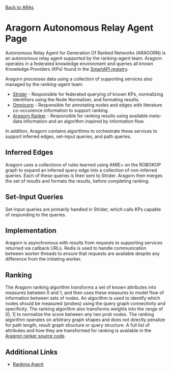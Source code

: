 [Back to ARAs](index.md)

# Aragorn Autonomous Relay Agent Page

Autonomous Relay Agent for Generation Of Ranked Networks (ARAGORN) is an autonomous relay agent supported by the ranking-agent team. Aragorn operates in a federated knowledge environment and queries all known Knowledge Providers (KPs) found in the [SmartAPI registry](https://smart-api.info/). 

Aragorn processes data using a collection of supporting services also managed by the ranking-agent team:

* [Strider](https://github.com/ranking-agent/strider) - Responsible for federated querying of known KPs, normalizing identifiers using the Node Normalizer, and formating results.
* [Omnicorp](https://github.com/ranking-agent/aragorn-ranker/blob/master/ranker/modules/omnicorp_overlay.py) - Responsible for annotating nodes and edges with literature co-occurence information to support ranking.
* [Aragorn Ranker](https://github.com/ranking-agent/aragorn-ranker) - Responsible for ranking results using available meta-data information and an algorithm inspired by information flow.

In addition, Aragorn contains algorithms to orchestrate these services to support inferred edges, set-input queries, and path queries.

## Inferred Edges
Aragorn uses a collections of rules learned using AMIE+ on the ROBOKOP graph to expand an inferred query edge into a collection of non-inferred queries. Each of these queries is then sent to Strider. Aragorn then merges the set of results and formats the results, before completing ranking.

## Set-Input Queries
Set-Input queries are primarily handled in Strider, which calls KPs capable of responding to the queries.

## Implementation
Aragorn is asynchronous with results from requests to supporting services returned via callback URLs. Redis is used to handle communication between worker threads to ensure that requests are available despite any difference from the initiating worker.

## Ranking
The Aragorn ranking algorithm transforms a set of known attributes into measures between 0 and 1, and then uses these measures to model flow of information between sets of nodes. An algorithm is used to identify which nodes should be measured (probes) using the query graph connectivity and specificity. The ranking algorithm also transforms weights into the range of [0, 1] to normalize the score between any two prob nodes. The ranking algorithm operates on arbitrary graph shapes and does not directly penalize for path length, result graph structure or query structure. A full list of attributes and how they are transformed for ranking is available in the [Aragron ranker source code](https://github.com/ranking-agent/aragorn-ranker/blob/master/ranker/shared/sources.py).

## Additional Links

- [Ranking Agent](https://github.com/NCATSTranslator/Translator-All/wiki/Ranking-Agent/)
